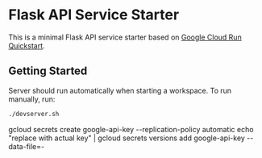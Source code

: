 # Flask API Service Starter

This is a minimal Flask API service starter based on [Google Cloud Run Quickstart](https://cloud.google.com/run/docs/quickstarts/build-and-deploy/deploy-python-service).

## Getting Started

Server should run automatically when starting a workspace. To run manually, run:
```sh
./devserver.sh
```
gcloud secrets create google-api-key --replication-policy automatic
echo "replace with actual key" | gcloud secrets versions add google-api-key --data-file=-
